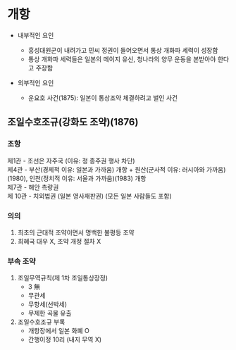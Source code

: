 # **개항**

- 내부적인 요인

  - 흥성대원군이 내려가고 민씨 정권이 들어오면서 통상 개화파 세력이 성장함
  - 통상 개화파 세력들은 일본의 메이지 유신, 청나라의 양무 운동을 본받아야 한다고 주장함

- 외부적인 요인
  - 운요호 사건(1875): 일본이 통상조약 체결하려고 벌인 사건

## 조일수호조규(강화도 조약)(1876)

### **조항**

제1관 - 조선은 자주국 (이유: 정 종주권 행사 차단)  
제4관 - 부산(경제적 이유: 일본과 가까움) 개항 + 원산(군사적 이유: 러시아와 가까움)(1980), 인천(정치적 이유: 서울과 가까움)(1983) 개항  
제7관 - 해안 측량권  
제 10관 - 치외법권 (일본 영사재판권) (모든 일본 사람들도 포함)

### **의의**

1. 최초의 근대적 조약이면서 명백한 불평등 조약
2. 최혜국 대우 X, 조약 개정 절차 X

### **부속 조약**

1. 조일무역규칙(제 1차 조일통상장정)
   - 3 無
   - 무관세
   - 무항세(선박세)
   - 무제한 곡물 유출
2. 조일수호조규 부록
   - 개항장에서 일본 화폐 O
   - 간행이정 10리 (내지 무역 X)

